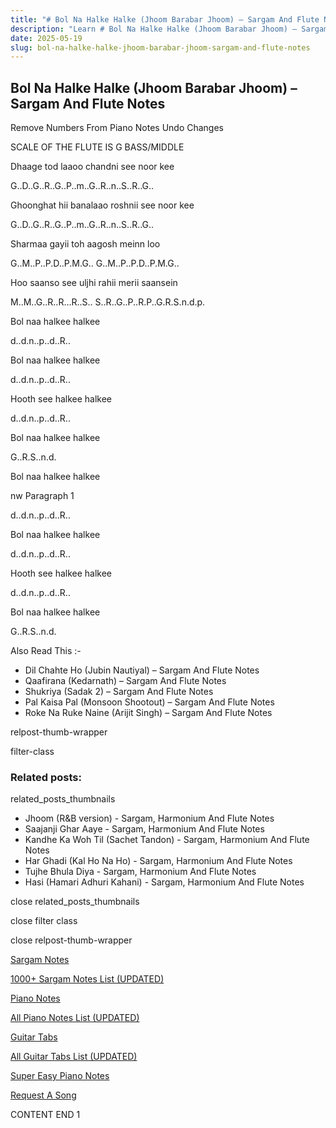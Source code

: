```yaml
---
title: "# Bol Na Halke Halke (Jhoom Barabar Jhoom) – Sargam And Flute Notes"
description: "Learn # Bol Na Halke Halke (Jhoom Barabar Jhoom) – Sargam And Flute Notes notes, sargam, harmonium notations and flute notes. Easy step-by-step tutorial for beginners."
date: 2025-05-19
slug: bol-na-halke-halke-jhoom-barabar-jhoom-sargam-and-flute-notes
---
```


## Bol Na Halke Halke (Jhoom Barabar Jhoom) – Sargam And Flute Notes

Remove Numbers From Piano Notes
Undo Changes

SCALE OF THE FLUTE IS G BASS/MIDDLE

Dhaage tod laaoo chandni see noor kee

G..D..G..R..G..P..m..G..R..n..S..R..G..

Ghoonghat hii banalaao roshnii see noor kee

G..D..G..R..G..P..m..G..R..n..S..R..G..

Sharmaa gayii toh aagosh meinn loo

G..M..P..P.D..P.M.G.. G..M..P..P.D..P.M.G..

Hoo saanso see uljhi rahii merii saansein

M..M..G..R..R…R..S.. S..R..G..P..R.P..G.R.S.n.d.p.

Bol naa halkee halkee

d..d.n..p..d..R..

Bol naa halkee halkee

d..d.n..p..d..R..

Hooth see halkee halkee

d..d.n..p..d..R..

Bol naa halkee halkee

G..R.S..n.d.

Bol naa halkee halkee

nw Paragraph 1

d..d.n..p..d..R..

Bol naa halkee halkee

d..d.n..p..d..R..

Hooth see halkee halkee

d..d.n..p..d..R..

Bol naa halkee halkee

G..R.S..n.d.

Also Read This :-

* Dil Chahte Ho (Jubin Nautiyal) – Sargam And Flute Notes
* Qaafirana (Kedarnath) – Sargam And Flute Notes
* Shukriya (Sadak 2) – Sargam And Flute Notes
* Pal Kaisa Pal (Monsoon Shootout) – Sargam And Flute Notes
* Roke Na Ruke Naine (Arijit Singh) – Sargam And Flute Notes

relpost-thumb-wrapper

filter-class

### Related posts:

related_posts_thumbnails

* Jhoom (R&B version) - Sargam, Harmonium And Flute Notes
* Saajanji Ghar Aaye - Sargam, Harmonium And Flute Notes
* Kandhe Ka Woh Til (Sachet Tandon) - Sargam, Harmonium And Flute Notes
* Har Ghadi (Kal Ho Na Ho) - Sargam, Harmonium And Flute Notes
* Tujhe Bhula Diya - Sargam, Harmonium And Flute Notes
* Hasi (Hamari Adhuri Kahani) - Sargam, Harmonium And Flute Notes

close related_posts_thumbnails

close filter class

close relpost-thumb-wrapper

[Sargam Notes](/sargam-notes.html)

[1000+ Sargam Notes List (UPDATED)](/all-songs-list-sargam-notes.html)

[Piano Notes](/piano-notes.html)

[All Piano Notes List (UPDATED)](/all-songs-list-piano-notes.html)

[Guitar Tabs](/guitar-tabs.html)

[All Guitar Tabs List (UPDATED)](/all-songs-list-guitar-tabs.html)

[Super Easy Piano Notes](https://studywall.in/)

[Request A Song](/request-a-song.html)

CONTENT END 1

